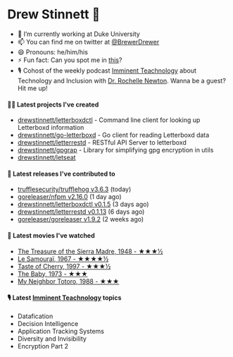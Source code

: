 
# Drew Stinnett 👋

- 🔭 I’m currently working at Duke University
- 📫 You can find me on twitter at [@BrewerDrewer](https://twitter.com/BrewerDrewer)
- 😄 Pronouns: he/him/his
- ⚡ Fun fact: Can you spot me in [this](https://www.youtube.com/watch?v=oL9WnB0qHBA)?
- 🎙 Cohost of the weekly podcast [Imminent Teachnology](https://podcast.imminentteachnology.com/) about Technology and Inclusion with [Dr. Rochelle Newton](https://www.linkedin.com/in/drrochellenewton/). Wanna be a guest? Hit me up!

#### 👨‍💻 Latest projects I've created
- [drewstinnett/letterboxdctl](https://github.com/drewstinnett/letterboxdctl) - Command line client for looking up Letterboxd information
- [drewstinnett/go-letterboxd](https://github.com/drewstinnett/go-letterboxd) - Go client for reading Letterboxd data
- [drewstinnett/letterrestd](https://github.com/drewstinnett/letterrestd) - RESTful API Server to letterboxd
- [drewstinnett/gpgrap](https://github.com/drewstinnett/gpgrap) - Library for simplifying gpg encryption in utils
- [drewstinnett/letseat](https://github.com/drewstinnett/letseat)

#### 🚀 Latest releases I've contributed to
- [trufflesecurity/trufflehog v3.6.3](https://github.com/trufflesecurity/trufflehog/releases/tag/v3.6.3) (today)
- [goreleaser/nfpm v2.16.0](https://github.com/goreleaser/nfpm/releases/tag/v2.16.0) (1 day ago)
- [drewstinnett/letterboxdctl v0.1.5](https://github.com/drewstinnett/letterboxdctl/releases/tag/v0.1.5) (3 days ago)
- [drewstinnett/letterrestd v0.1.13](https://github.com/drewstinnett/letterrestd/releases/tag/v0.1.13) (6 days ago)
- [goreleaser/goreleaser v1.9.2](https://github.com/goreleaser/goreleaser/releases/tag/v1.9.2) (2 weeks ago)

#### 🍿 Latest movies I've watched
- [The Treasure of the Sierra Madre, 1948 - ★★★½](https://letterboxd.com/mondodrew/film/the-treasure-of-the-sierra-madre/)
- [Le Samouraï, 1967 - ★★★★½](https://letterboxd.com/mondodrew/film/le-samourai/)
- [Taste of Cherry, 1997 - ★★★½](https://letterboxd.com/mondodrew/film/taste-of-cherry/)
- [The Baby, 1973 - ★★★](https://letterboxd.com/mondodrew/film/the-baby/)
- [My Neighbor Totoro, 1988 - ★★★](https://letterboxd.com/mondodrew/film/my-neighbor-totoro/)

#### 🎙 Latest [Imminent Teachnology](https://podcast.imminentteachnology.com/) topics
- Datafication
- Decision Intelligence
- Application Tracking Systems
- Diversity and Invisibility
- Encryption Part 2